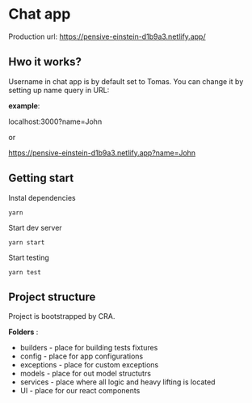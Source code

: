 # Chat app

Production url: https://pensive-einstein-d1b9a3.netlify.app/

## Hwo it works?

Username in chat app is by default set to Tomas. You can change it by
setting up name query in URL:

**example**:

localhost:3000?name=John

or

https://pensive-einstein-d1b9a3.netlify.app?name=John

## Getting start

Instal dependencies

`yarn`

Start dev server

`yarn start`

Start testing

`yarn test`

## Project structure

Project is bootstrapped by CRA.

**Folders** :

- builders - place for building tests fixtures
- config - place for app configurations
- exceptions - place for custom exceptions
- models - place for out model structutrs
- services - place where all logic and heavy lifting is located
- UI - place for our react components
